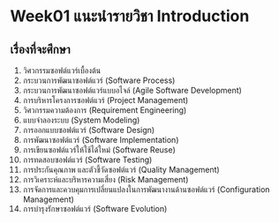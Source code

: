 # Week01 แนะนำรายวิชา Introduction
## เรื่องที่จะศึกษา
1. วิศวกรรมซอฟต์แวร์เบื้องต้น
1. กระบวนการพัฒนาซอฟต์แวร์ (Software Process)
1. กระบวนการพัฒนาซอฟต์แวร์แบบอไจล์ (Agile Software Development)
1. การบริหารโครงการซอฟต์แวร์ (Project Management)
1. วิศวกรรมความต้องการ (Requirement Engineering)
1. แบบจำลองระบบ (System Modeling)
1. การออกแบบซอฟต์แวร์ (Software Design)
1. การพัฒนาซอฟต์แวร์ (Software Implementation)
1. การเขียนซอฟต์แวร์ให้ใช้ได้ใหม่ (Software Reuse)
1. การทดสอบซอฟต์แวร์ (Software Testing)
1. การประกันคุณภาพ และตัวชี้วัดซอฟต์แวร์ (Quality Management)
1. การวิเคราะห์และบริหารความเสี่ยง (Risk Management)
1. การจัดการและควบคุมการเปลี่ยนแปลงในการพัฒนางานด้านซอฟต์แวร์ (Configuration Management)
1. การบำรุงรักษาซอฟต์แวร์ (Software Evolution)
